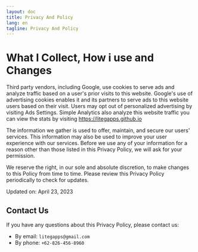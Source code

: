 ```yaml
---
layout: doc
title: Privacy And Policy
lang: en
tagline: Privacy And Policy
---
```



# What I Collect, How i use and Changes

Third party vendors, including Google, use cookies to serve ads and analyze traffic based on a user's prior visits to this website. Google's use of advertising cookies enables it and its partners to serve ads to this website users based on their visit. Users may opt out of personalized advertising by visiting Ads Settings. Simple Analytics also analyze this website traffic you can view the stats by visiting https://litegapps.github.io


The information we gather is used to offer, maintain, and secure our users' services. This information may also be used to improve your user experience with our services. Before we use any of your information for a reason other than those listed in this Privacy Policy, we will ask for your permission.


We reserve the right, in our sole and absolute discretion, to make changes to this Policy from time to time. Please review this Privacy Policy periodically to check for updates.

Updated on: April 23, 2023

## Contact Us

If you have any questions about this Privacy Policy, please contact us:

- By email: `litegapps@gmail.com`
- By phone: `+62-826-456-8960`

